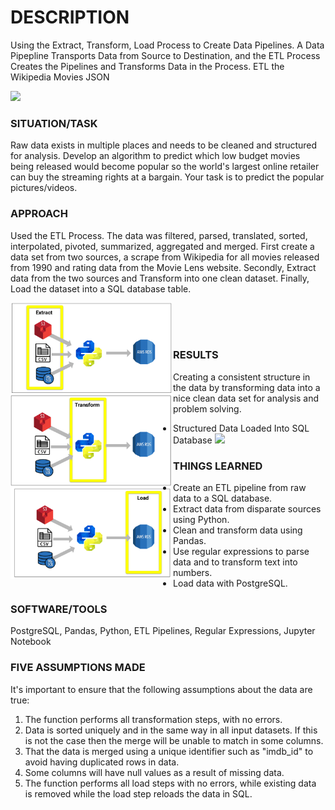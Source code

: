 # DESCRIPTION
Using the Extract, Transform, Load Process to Create Data Pipelines. A Data Pipepline Transports Data from Source to Destination, and 
the ETL Process Creates the Pipelines and Transforms Data in the Process.
ETL the Wikipedia Movies JSON

![]("/pics/ETL_process.png")

### SITUATION/TASK
Raw data exists in multiple places  and needs to be cleaned and structured for analysis. 
Develop an algorithm to predict which low budget movies being released would become popular so the world's largest 
online retailer can buy the streaming rights at a bargain. Your task is to predict the popular pictures/videos.

### APPROACH
Used the ETL Process. The data was filtered, parsed, translated, sorted, interpolated, pivoted, summarized, aggregated and merged.   First create a data set from two sources, a scrape from Wikipedia for all movies released from 1990 and 
rating data from the Movie Lens website. Secondly, Extract data from the two sources and Transform into one clean dataset. 
Finally, Load the dataset into a SQL database table.


<img align="left" width="260" src="pics/Extract.png"><br/>
<img align="left" width="260" src="/pics/Transform.png"><br/>
<img align="left" width="260" src="/pics/Load.png"><br/>


### RESULTS
Creating a consistent structure in the data by transforming data into a nice clean data set for analysis and problem solving.

* Structured Data Loaded Into SQL Database
![]("/pics/PostgresSQL_table.png")

### THINGS LEARNED
* Create an ETL pipeline from raw data to a SQL database.
* Extract data from disparate sources using Python.
* Clean and transform data using Pandas.
* Use regular expressions to parse data and to transform text into numbers.
* Load data with PostgreSQL.

### SOFTWARE/TOOLS
PostgreSQL, Pandas, Python, ETL Pipelines, Regular Expressions, Jupyter Notebook

### FIVE ASSUMPTIONS MADE
It's important to ensure that the following assumptions about the data are true: 

1) The function performs all transformation steps, with no errors.   
2) Data is sorted uniquely and in the same way in all input datasets.
   If this is not the case then the merge will be unable to match in some columns.
3) That the data is merged using a unique identifier such as "imdb_id" to avoid having duplicated rows in data. 
4) Some columns will have null values as a result of missing data.
5) The function performs all load steps with no errors, while existing data is removed while the load step reloads the data in SQL.

